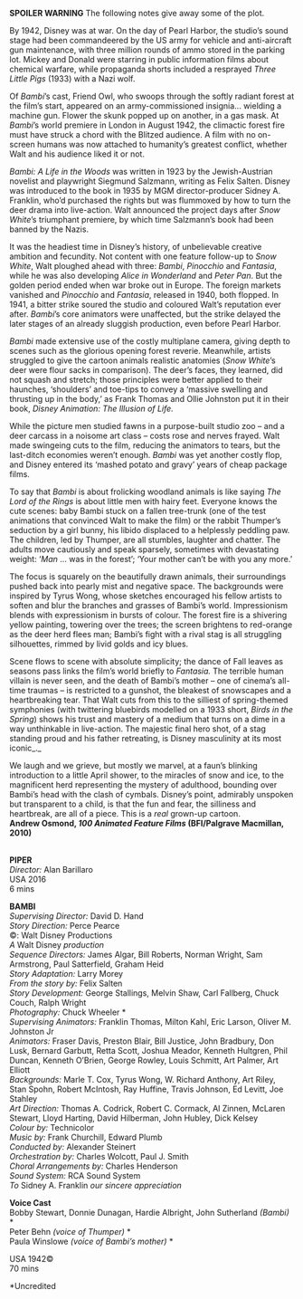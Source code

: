 
**SPOILER WARNING** The following notes give away some of the plot.

By 1942, Disney was at war. On the day of Pearl Harbor, the studio’s sound stage had been commandeered by the US army for vehicle and anti-aircraft gun maintenance, with three million rounds of ammo stored in the parking lot. Mickey and Donald were starring in public information films about chemical warfare, while propaganda shorts included a resprayed _Three Little Pigs_ (1933) with a Nazi wolf.

Of _Bambi_’s cast, Friend Owl, who swoops through the softly radiant forest at the film’s start, appeared on an army-commissioned insignia... wielding a machine gun. Flower the skunk popped up on another, in a gas mask. At _Bambi_’s world premiere in London in August 1942, the climactic forest fire must have struck a chord with the Blitzed audience. A film with no on-screen humans was now attached to humanity’s greatest conflict, whether Walt and his audience liked it or not.

_Bambi: A Life in the Woods_ was written in 1923 by the Jewish-Austrian novelist and playwright Siegmund Salzmann, writing as Felix Salten. Disney was introduced to the book in 1935 by MGM director-producer Sidney A. Franklin, who’d purchased the rights but was flummoxed by how to turn the deer drama into live-action. Walt announced the project days after _Snow White_’s triumphant premiere, by which time Salzmann’s book had been banned by  the Nazis.

It was the headiest time in Disney’s history, of unbelievable creative ambition and fecundity. Not content with one feature follow-up to _Snow White_, Walt ploughed ahead with three: _Bambi_, _Pinocchio_ and _Fantasia_, while he was also developing _Alice in Wonderland_ and _Peter Pan_. But the golden period ended when war broke out in Europe. The foreign markets vanished and _Pinocchio_ and _Fantasia_, released in 1940, both flopped. In 1941, a bitter strike soured the studio and coloured Walt’s reputation ever after. _Bambi_’s core animators were unaffected, but the strike delayed the later stages of an already sluggish production, even before Pearl Harbor.

_Bambi_ made extensive use of the costly multiplane camera, giving depth to scenes such as the glorious opening forest reverie. Meanwhile, artists struggled to give the cartoon animals realistic anatomies (_Snow White_’s deer were flour sacks in comparison). The deer’s faces, they learned, did not squash and stretch; those principles were better applied to their haunches, ‘shoulders’ and toe-tips to convey a ‘massive swelling and thrusting up in the body,’ as Frank Thomas and Ollie Johnston put it in their book, _Disney Animation: The Illusion of Life._

While the picture men studied fawns in a purpose-built studio zoo – and a deer carcass in a noisome art class – costs rose and nerves frayed. Walt made swingeing cuts to the film, reducing the animators to tears, but the last-ditch economies weren’t enough. _Bambi_ was yet another costly flop, and Disney entered its ‘mashed potato and gravy’ years of cheap package films.

To say that _Bambi_ is about frolicking woodland animals is like saying _The Lord of the Rings_ is about little men with hairy feet. Everyone knows the cute scenes: baby Bambi stuck on a fallen tree-trunk (one of the test animations that convinced Walt to make the film) or the rabbit Thumper’s seduction by a girl bunny, his libido displaced to a helplessly peddling paw. The children, led by Thumper, are all stumbles, laughter and chatter. The adults move cautiously and speak sparsely, sometimes with devastating weight: ‘_Man_ … was in the forest’; ‘Your mother can’t be with you any more.’

The focus is squarely on the beautifully drawn animals, their surroundings pushed back into pearly mist and negative space. The backgrounds were inspired by Tyrus Wong, whose sketches encouraged his fellow artists to soften and blur the branches and grasses of Bambi’s world. Impressionism blends with expressionism in bursts of colour. The forest fire is a shivering yellow painting, towering over the trees; the screen brightens to red-orange as the deer herd flees man; Bambi’s fight with a rival stag is all struggling silhouettes, rimmed by livid golds and icy blues.

Scene flows to scene with absolute simplicity; the dance of Fall leaves as seasons pass links the film’s world briefly to _Fantasia._ The terrible human villain is never seen, and the death of Bambi’s mother – one of cinema’s all-time traumas – is restricted to a gunshot, the bleakest of snowscapes and a heartbreaking tear. That Walt cuts from this to the silliest of spring-themed symphonies (with twittering bluebirds modelled on a 1933 short, _Birds in the Spring_) shows his trust and mastery of a medium that turns on a dime in a way unthinkable in live-action. The majestic final hero shot, of a stag standing proud and his father retreating, is Disney masculinity at its most iconic_._

We laugh and we grieve, but mostly we marvel, at a faun’s blinking introduction to a little April shower, to the miracles of snow and ice, to the magnificent herd representing the mystery of adulthood, bounding over Bambi’s head with the clash of cymbals. Disney’s point, admirably unspoken but transparent to a child, is that the fun and fear, the silliness and heartbreak, are all of a piece. This is a _real_ grown-up cartoon.  
**Andrew Osmond, _100 Animated Feature Films_ (BFI/Palgrave Macmillan, 2010)**
<br><br>

**PIPER**<br>
_Director:_ Alan Barillaro<br>
USA 2016<br>
6 mins<br>

**BAMBI**<br>
_Supervising Director:_ David D. Hand<br>
_Story Direction:_ Perce Pearce<br>
©: Walt Disney Productions<br>
_A_ Walt Disney _production_<br>
_Sequence Directors:_ James Algar, Bill Roberts, Norman Wright, Sam Armstrong, Paul Satterfield, Graham Heid<br>
_Story Adaptation:_ Larry Morey<br>
_From the story by:_ Felix Salten<br>
_Story Development:_ George Stallings, Melvin Shaw, Carl Fallberg, Chuck Couch, Ralph Wright<br>
_Photography:_ Chuck Wheeler *<br>
_Supervising Animators:_ Franklin Thomas, Milton Kahl, Eric Larson, Oliver M. Johnston Jr<br>
_Animators:_ Fraser Davis, Preston Blair, Bill Justice, John Bradbury, Don Lusk, Bernard Garbutt, Retta Scott, Joshua Meador, Kenneth Hultgren, Phil Duncan, Kenneth O’Brien, George Rowley, Louis Schmitt, Art Palmer, Art Elliott<br>
_Backgrounds:_ Marle T. Cox, Tyrus Wong, W. Richard Anthony, Art Riley, Stan Spohn,  Robert McIntosh, Ray Huffine, Travis Johnson,  Ed Levitt, Joe Stahley<br>
_Art Direction:_ Thomas A. Codrick, Robert C. Cormack, Al Zinnen, McLaren Stewart, Lloyd Harting, David Hilberman, John Hubley, Dick Kelsey<br>
_Colour by:_ Technicolor<br>
_Music by:_ Frank Churchill, Edward Plumb<br>
_Conducted by:_ Alexander Steinert<br>
_Orchestration by:_ Charles Wolcott, Paul J. Smith<br>
_Choral Arrangements by:_ Charles Henderson<br>
_Sound System:_ RCA Sound System<br>
_To_ Sidney A. Franklin _our sincere appreciation_<br>

**Voice Cast**<br>
Bobby Stewart, Donnie Dunagan, Hardie Albright, John Sutherland _(Bambi)_ *<br>
Peter Behn _(voice of Thumper)_ *<br>
Paula Winslowe _(voice of Bambi’s mother)_ *<br>

USA 1942©<br>
70 mins

*Uncredited<br>
<br>
<!--stackedit_data:
eyJoaXN0b3J5IjpbLTE3NTQ3OTMwMDRdfQ==
-->